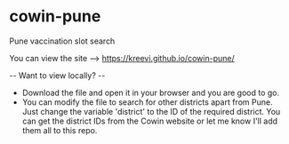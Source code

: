 # cowin-pune
Pune vaccination slot search

You can view the site --> https://kreevi.github.io/cowin-pune/

-- Want to view locally? --
- Download the file and open it in your browser and you are good to go.
- You can modify the file to search for other districts apart from Pune. Just change the variable 'district' to the ID of the required district. You can get the district IDs from the Cowin website or let me know I'll add them all to this repo.
